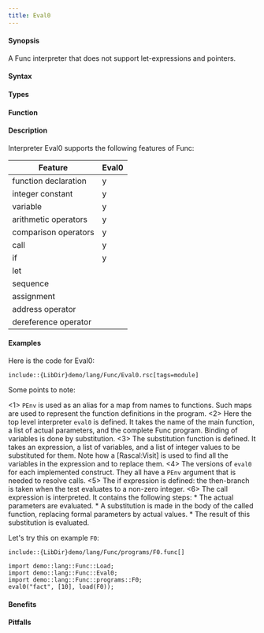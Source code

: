 ```yaml
---
title: Eval0
---
```


#### Synopsis

A Func interpreter that does not support let-expressions and pointers.

#### Syntax

#### Types

#### Function

#### Description

Interpreter Eval0 supports the following features of Func:


| Feature              | Eval0 |
| --- | --- |
| function declaration | y |
| integer constant     | y |
| variable             | y |
| arithmetic operators | y |
| comparison operators | y |
| call                 | y |
| if                   | y |
| let                  |
| sequence             |
| assignment           |
| address operator     |
| dereference operator |


#### Examples

Here is the code for Eval0:
```rascal
include::{LibDir}demo/lang/Func/Eval0.rsc[tags=module]
```

Some points to note:

<1> `PEnv` is used as an alias for a map from names to functions. Such maps are used to represent the function definitions in the program.
<2> Here the top level interpreter `eval0` is defined. It takes the name of the main function, a list of actual parameters, and the complete Func program. Binding of variables is done by substitution.
<3> The substitution function is defined. It takes an expression, a list of variables, and a list of integer values to be substituted for them. Note how a [Rascal:Visit] is used to find all the variables in the expression and to replace them.
<4> The versions of `eval0` for each implemented construct. They all have a `PEnv` argument that is needed
    to resolve calls.
<5> The if expression is defined: the then-branch is taken when the test evaluates to a non-zero integer.
<6> The call expression is interpreted. It contains the following steps:
    *  The actual parameters are evaluated.
    *  A substitution is made in the body of the called function, replacing formal parameters by actual values.
    *  The result of this substitution is evaluated.


Let's try this on example `F0`:
```rascal
include::{LibDir}demo/lang/Func/programs/F0.func[]
```

                
```rascal-shell
import demo::lang::Func::Load;
import demo::lang::Func::Eval0;
import demo::lang::Func::programs::F0;
eval0("fact", [10], load(F0));
```

#### Benefits

#### Pitfalls


